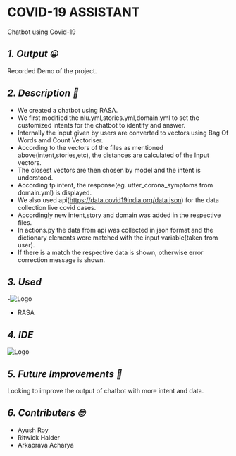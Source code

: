 # COVID-19 ASSISTANT
Chatbot using Covid-19
## *1. Output :zipper_mouth_face:*


Recorded Demo of the project.
## *2. Description :thinking:*
  - We created a chatbot using RASA.<br/>
  - We first modified the nlu.yml,stories.yml,domain.yml to set the customized intents for the chatbot to identify and answer. <br/>
  - Internally the input given by users are converted to vectors using Bag Of Words amd Count Vectoriser.<br/>
  - According to the vectors of the files as mentioned above(intent,stories,etc), the distances are calculated of the Input vectors.<br/> 
  - The closest vectors are then chosen by model and the intent is understood.<br/>
  - According tp intent, the response(eg. utter_corona_symptoms from domain.yml) is displayed.<br/>
  - We also used api(https://data.covid19india.org/data.json) for the data collection live covid cases.<br/>
  - Accordingly new intent,story and domain was added in the respective files.</br>
  - In actions.py the data from api was collected in json format and the dictionary elements were matched with the input variable(taken from user).<br/>
  - If there is a match the respective data is shown, otherwise error correction message is shown.<br/>
 ## *3. Used*
 -![Logo](https://img.shields.io/badge/Python-FFD43B?style=for-the-badge&logo=python&logoColor=darkgreen)
 - RASA
 ## *4. IDE*
 ![Logo](https://img.shields.io/badge/Visual_Studio-5C2D91?style=for-the-badge&logo=visual%20studio&logoColor=white)
 ## *5. Future Improvements :raised_eyebrow:*
 Looking to improve the output of chatbot with more intent and data.
 ## *6. Contributers :nerd_face:*
  - Ayush Roy<br/>
  - Ritwick Halder<br/>
  - Arkaprava Acharya<br/>
